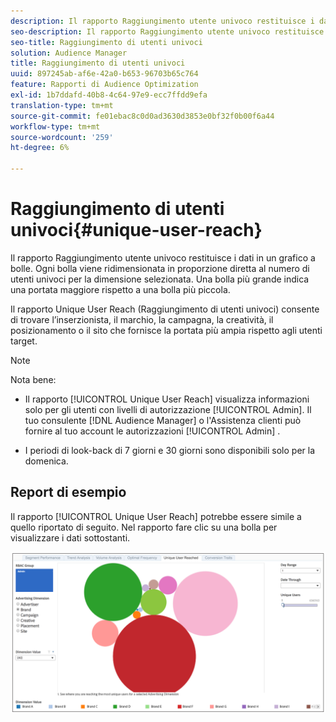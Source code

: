 ```yaml
---
description: Il rapporto Raggiungimento utente univoco restituisce i dati in un grafico a bolle. Ogni bolla viene ridimensionata in proporzione diretta al numero di utenti univoci per la dimensione selezionata. Una bolla più grande indica una portata maggiore rispetto a una bolla più piccola. Il rapporto Unique User Reach (Raggiungimento di utenti univoci) consente di trovare l’inserzionista, il marchio, la campagna, la creatività, il posizionamento o il sito che fornisce la portata più ampia rispetto agli utenti target.
seo-description: Il rapporto Raggiungimento utente univoco restituisce i dati in un grafico a bolle. Ogni bolla viene ridimensionata in proporzione diretta al numero di utenti univoci per la dimensione selezionata. Una bolla più grande indica una portata maggiore rispetto a una bolla più piccola. Il rapporto Unique User Reach (Raggiungimento di utenti univoci) consente di trovare l’inserzionista, il marchio, la campagna, la creatività, il posizionamento o il sito che fornisce la portata più ampia rispetto agli utenti target.
seo-title: Raggiungimento di utenti univoci
solution: Audience Manager
title: Raggiungimento di utenti univoci
uuid: 897245ab-af6e-42a0-b653-96703b65c764
feature: Rapporti di Audience Optimization
exl-id: 1b7ddafd-40b8-4c64-97e9-ecc7ffdd9efa
translation-type: tm+mt
source-git-commit: fe01ebac8c0d0ad3630d3853e0bf32f0b00f6a44
workflow-type: tm+mt
source-wordcount: '259'
ht-degree: 6%

---
```


# Raggiungimento di utenti univoci{#unique-user-reach}

Il rapporto Raggiungimento utente univoco restituisce i dati in un grafico a bolle. Ogni bolla viene ridimensionata in proporzione diretta al numero di utenti univoci per la dimensione selezionata. Una bolla più grande indica una portata maggiore rispetto a una bolla più piccola.

Il rapporto Unique User Reach (Raggiungimento di utenti univoci) consente di trovare l’inserzionista, il marchio, la campagna, la creatività, il posizionamento o il sito che fornisce la portata più ampia rispetto agli utenti target.

>[!NOTE]
>
>Nota bene:
>
>* Il rapporto [!UICONTROL Unique User Reach] visualizza informazioni solo per gli utenti con livelli di autorizzazione [!UICONTROL Admin]. Il tuo consulente [!DNL Audience Manager] o l&#39;Assistenza clienti può fornire al tuo account le autorizzazioni [!UICONTROL Admin] .
   >
   >
* I periodi di look-back di 7 giorni e 30 giorni sono disponibili solo per la domenica.


## Report di esempio

Il rapporto [!UICONTROL Unique User Reach] potrebbe essere simile a quello riportato di seguito. Nel rapporto fare clic su una bolla per visualizzare i dati sottostanti.

![](assets/unique-user-reach.png)
